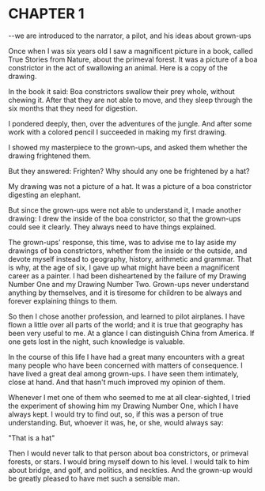# CHAPTER 1

--we are introduced to the narrator, a pilot, and his ideas about grown-ups

Once when I was six years old I saw a magnificent picture in a book, called True Stories from Nature, about the primeval forest. It was a picture of a boa constrictor in the act of swallowing an animal. Here is a copy of the drawing.

In the book it said: Boa constrictors swallow their prey whole, without chewing it. After that they are not able to move, and they sleep through the six months that they need for digestion.

I pondered deeply, then, over the adventures of the jungle. And after some work with a colored pencil I succeeded in making my first drawing.

I showed my masterpiece to the grown-ups, and asked them whether the drawing frightened them.

But they answered: Frighten? Why should any one be frightened by a hat?

My drawing was not a picture of a hat. It was a picture of a boa constrictor digesting an elephant.

But since the grown-ups were not able to understand it, I made another drawing: I drew the inside of the boa constrictor, so that the grown-ups could see it clearly. They always need to have things explained.

The grown-ups' response, this time, was to advise me to lay aside my drawings of boa constrictors, whether from the inside or the outside, and devote myself instead to geography, history, arithmetic and grammar. That is why, at the age of six, I gave up what might have been a magnificent career as a painter. I had been disheartened by the failure of my Drawing Number One and my Drawing Number Two. Grown-ups never understand anything by themselves, and it is tiresome for children to be always and forever explaining things to them. 

So then I chose another profession, and learned to pilot airplanes. I have flown a little over all parts of the world; and it is true that geography has been very useful to me. At a glance I can distinguish China from America. If one gets lost in the night, such knowledge is valuable.

In the course of this life I have had a great many encounters with a great many people who have been concerned with matters of consequence. I have lived a great deal among grown-ups. I have seen them intimately, close at hand. And that hasn't much improved my opinion of them.

Whenever I met one of them who seemed to me at all clear-sighted, I tried the experiment of showing him my Drawing Number One, which I have always kept. I would try to find out, so, if this was a person of true understanding. But, whoever it was, he, or she, would always say:

"That is a hat"

Then I would never talk to that person about boa constrictors, or primeval forests, or stars. I would bring myself down to his level. I would talk to him about bridge, and golf, and politics, and neckties. And the grown-up would be greatly pleased to have met such a sensible man.